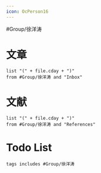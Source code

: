 ```yaml
---
icon: OcPerson16
---
```

#Group/徐洋涛  


# 文章
```dataview
list "(" + file.cday + ")"
from #Group/徐洋涛 and "Inbox" 
```

# 文献
```dataview
list "(" + file.cday + ")"
from #Group/徐洋涛 and "References" 
```

# Todo List
```tasks
tags includes #Group/徐洋涛  
```